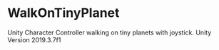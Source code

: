 # WalkOnTinyPlanet
Unity Character Controller walking on tiny planets with joystick.
Unity Version 2019.3.7f1
